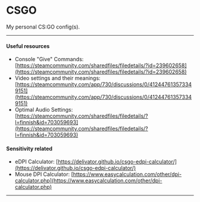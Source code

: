 # CSGO
My personal CS:GO config(s).

- - -

#### Useful resources
- Console "Give" Commands: [https://steamcommunity.com/sharedfiles/filedetails/?id=239602658](https://steamcommunity.com/sharedfiles/filedetails/?id=239602658)
- Video settings and their meanings: [https://steamcommunity.com/app/730/discussions/0/412447613573349151](https://steamcommunity.com/app/730/discussions/0/412447613573349151)
- Optimal Audio Settings: [https://steamcommunity.com/sharedfiles/filedetails/?l=finnish&id=703059693](https://steamcommunity.com/sharedfiles/filedetails/?l=finnish&id=703059693)

#### Sensitivity related
- eDPI Calculator: [https://delivator.github.io/csgo-edpi-calculator/](https://delivator.github.io/csgo-edpi-calculator/)
- Mouse DPI Calculator: [https://www.easycalculation.com/other/dpi-calculator.php](https://www.easycalculation.com/other/dpi-calculator.php)

- - -
